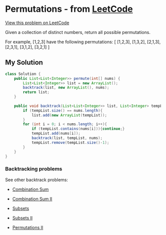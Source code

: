 # Permutations - from [LeetCode](https://leetcode.com)
[View this problem on LeetCode](https://leetcode.com/problems/permutations/description/)

Given a collection of distinct numbers, return all possible permutations.

For example,
[1,2,3] have the following permutations:
[
  [1,2,3],
  [1,3,2],
  [2,1,3],
  [2,3,1],
  [3,1,2],
  [3,2,1]
]

## My Solution
```java
class Solution {
    public List<List<Integer>> permute(int[] nums) {
        List<List<Integer>> list = new ArrayList();
        backtrack(list, new ArrayList(), nums);
        return list;
    }
    
    public void backtrack(List<List<Integer>> list, List<Integer> tempList, int[] nums){
        if (tempList.size() == nums.length){
            list.add(new ArrayList(tempList));
        }
        for (int i = 0; i < nums.length; i++){
            if (tempList.contains(nums[i])){continue;}
            tempList.add(nums[i]);
            backtrack(list, tempList, nums);
            tempList.remove(tempList.size()-1);
        }
    }
}
```

### Backtracking problems
See other backtrack problems:

* [Combination Sum](combination-sum.md)

* [Combination Sum II](combination-sum2.md)

* [Subsets](subsets.md)

* [Subsets II](subsets2.md)

* [Permutations II](permutations2.md)
